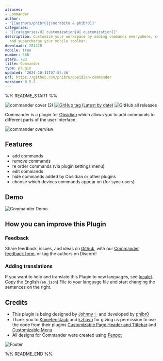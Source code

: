 ```yaml
---
aliases:
- Commander
author:
- '[[authors/phibr0|jsmorabito & phibr0]]'
categories:
- '[[categories/UI customization|UI customization]]'
description: Customize your workspace by adding commands everywhere, create Macros
  and supercharge your mobile toolbar.
downloads: 281428
mobile: true
number: 568
stars: 783
title: Commander
type: plugin
updated: '2024-10-11T07:55:46'
url: https://github.com/phibr0/obsidian-commander
version: 0.5.2
---
```


%% README_START %%

![commander cover (2)](https://user-images.githubusercontent.com/46250921/177593526-5ac7c990-adf0-4be0-990f-401cf44368b0.svg)
[![GitHub tag (Latest by date)](https://img.shields.io/github/v/tag/phibr0/obsidian-commander)](https://github.com/phibr0/obsidian-commander/releases) ![GitHub all releases](https://img.shields.io/github/downloads/phibr0/obsidian-commander/total)

Commander is a plugin for [Obsidian](https://obsidian.md) which allows you to add commands to different parts of the user interface.

![commander overview](https://user-images.githubusercontent.com/46250921/177593938-2c3aae81-1bf6-45df-b06a-e51a8b4e4a0e.svg)

## Features

-   add commands
-   remove commands
-   re order commands (via plugin settings menu)
-   edit commands
-   hide commands added by Obsidian or other plugins
-   choose which devices commands appear on (for sync users)

## Demo

![Commander Demo](https://user-images.githubusercontent.com/46250921/180301683-080256c4-84f9-4a2f-9b1c-f97af694683e.gif)

## How you can improve this Plugin

### Feedback

Share feedback, issues, and ideas on [Github](https://github.com/phibr0/obsidian-commander), with our [Commander feedback form](https://forms.gle/hPjn61G9bqqFb3256), or tag the authors on Discord!

### Adding translations

If you want to help and translate this Plugin to new languages, see [locale/](https://github.com/phibr0/obsidian-commander/tree/main/locale). Copy the English (`en.json`) File to your language file and start changing the sentences on the right.

## Credits

-   This plugin is being designed by [Johnny ✨](https://github.com/jsmorabito) and developed by [phibr0](https://github.com/phibr0)
-   Thank you to [Kometenstaub](https://github.com/kometenstaub) and [kzhovn](https://github.com/kzhovn/) for giving us permission to use the code from their plugins [Customizable Page Header and Titlebar](https://github.com/kometenstaub/customizable-page-header-buttons) and [Customizable Menu](https://github.com/kzhovn/obsidian-customizable-menu)
-   All designs for Commander were created using [Penpot](https://penpot.app)

![Footer](https://user-images.githubusercontent.com/46250921/178547234-7566819b-ea3f-4e8e-8f88-a0f01d1ff270.svg)


%% README_END %%